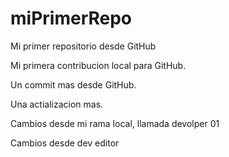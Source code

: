 # miPrimerRepo
Mi primer repositorio desde GitHub

Mi primera contribucion local para GitHub.

Un commit mas desde GitHub.

Una actializacion mas.


Cambios desde mi rama local, llamada devolper 01

Cambios desde dev editor

